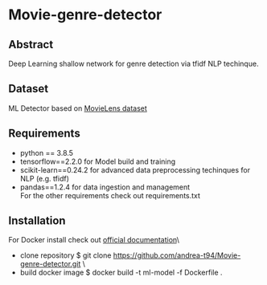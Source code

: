 # Movie-genre-detector

## Abstract
Deep Learning shallow network for genre detection via tfidf NLP techinque.

## Dataset
ML Detector based on [MovieLens dataset](https://www.kaggle.com/rounakbanik/the-movies-dataset/version/7#movies_metadata.csv)

## Requirements
- python == 3.8.5
- tensorflow==2.2.0 for Model build and training
- scikit-learn==0.24.2 for advanced data preprocessing techinques for NLP (e.g. tfidf)
- pandas==1.2.4 for data ingestion and management\
For the other requirements check out requirements.txt

## Installation
For Docker install check out [official documentation](https://docs.docker.com/get-docker/)\
- clone repository
$ git clone https://github.com/andrea-t94/Movie-genre-detector.git \
- build docker image
$ docker build -t ml-model -f Dockerfile .

 
